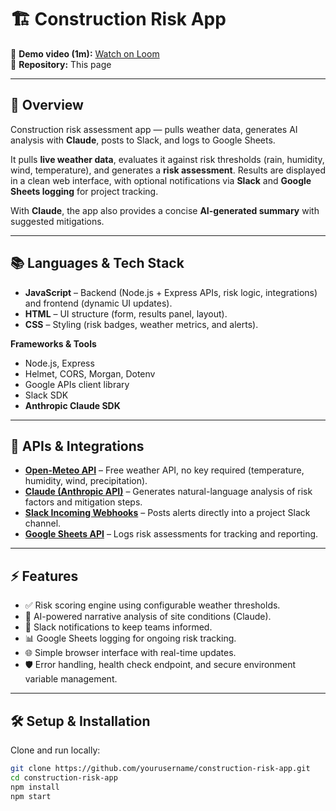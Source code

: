 # 🏗️ Construction Risk App

🎥 **Demo video (1m):** [Watch on Loom](https://www.loom.com/share/your-demo-link-here)  
📂 **Repository:** This page  

---

## 🚀 Overview
Construction risk assessment app — pulls weather data, generates AI analysis with **Claude**, posts to Slack, and logs to Google Sheets.  

It pulls **live weather data**, evaluates it against risk thresholds (rain, humidity, wind, temperature), and generates a **risk assessment**. Results are displayed in a clean web interface, with optional notifications via **Slack** and **Google Sheets logging** for project tracking.  

With **Claude**, the app also provides a concise **AI-generated summary** with suggested mitigations.  

---

## 📚 Languages & Tech Stack

- **JavaScript** – Backend (Node.js + Express APIs, risk logic, integrations) and frontend (dynamic UI updates).  
- **HTML** – UI structure (form, results panel, layout).  
- **CSS** – Styling (risk badges, weather metrics, and alerts).  

**Frameworks & Tools**  
- Node.js, Express  
- Helmet, CORS, Morgan, Dotenv  
- Google APIs client library  
- Slack SDK  
- **Anthropic Claude SDK**  

---

## 🔌 APIs & Integrations

- **[Open-Meteo API](https://open-meteo.com/)** – Free weather API, no key required (temperature, humidity, wind, precipitation).  
- **[Claude (Anthropic API)](https://www.anthropic.com/)** – Generates natural-language analysis of risk factors and mitigation steps.  
- **[Slack Incoming Webhooks](https://api.slack.com/messaging/webhooks)** – Posts alerts directly into a project Slack channel.  
- **[Google Sheets API](https://developers.google.com/sheets/api/)** – Logs risk assessments for tracking and reporting.  

---

## ⚡ Features

- ✅ Risk scoring engine using configurable weather thresholds.  
- 🧠 AI-powered narrative analysis of site conditions (Claude).  
- 🔔 Slack notifications to keep teams informed.  
- 📊 Google Sheets logging for ongoing risk tracking.  
- 🌐 Simple browser interface with real-time updates.  
- 🛡️ Error handling, health check endpoint, and secure environment variable management.  

---

## 🛠️ Setup & Installation

Clone and run locally:  
```bash
git clone https://github.com/yourusername/construction-risk-app.git
cd construction-risk-app
npm install
npm start
